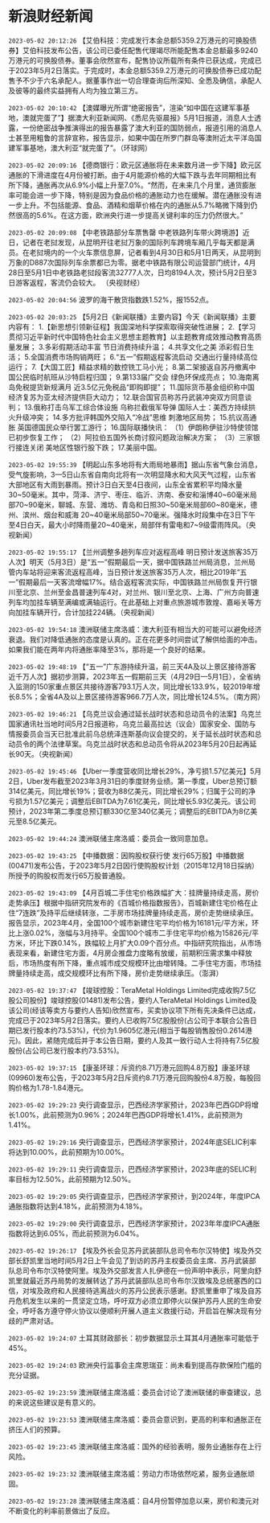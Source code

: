 # 新浪财经新闻
`2023-05-02 20:12:26` 【艾伯科技：完成发行本金总额5359.2万港元的可换股债券】艾伯科技发布公告，该公司已委任配售代理竭尽所能配售本金总额最多9240万港元的可换股债券。董事会欣然宣布，配售协议所载所有条件已获达成，完成已于2023年5月2日落实。于完成时，本金总额5359.2万港元的可换股债券已成功配售予不少于六名承配人。据董事作出一切合理查询后所深知、全悉及确信，承配人及彼等的最终实益拥有人均为独立第三方。

`2023-05-02 20:10:42` 【澳媒曝光所谓“绝密报告”，渲染“如中国在这建军事基地，澳就完蛋了”】据澳大利亚新闻网、《悉尼先驱晨报》5月1日报道，消息人士透露，一份绝密战争推演得出的报告暴露了澳大利亚的国防弱点，报道引用的消息人士甚至用粗鲁的言辞宣称，报告显示，如果中国在所罗门群岛等澳附近太平洋岛国建军事基地，澳大利亚“就完蛋了”。（环球网）

`2023-05-02 20:09:16` 【德商银行：欧元区通胀将在未来数月进一步下降】欧元区通胀的下滑进度在4月份被打断。由于4月能源价格的大幅下跌与去年同期相比有所下降，通胀再次从6.9%小幅上升至7.0%。“然而，在未来几个月里，通货膨胀率可能会进一步下降，特别是因为食品价格的通胀动力也在缓解。潜在通胀没有进一步上升。不包括能源、食品、酒精和烟草价格在内的通胀从5.7%略微下降到仍然很高的5.6%。在这方面，欧洲央行进一步提高关键利率的压力仍然很大。”

`2023-05-02 20:09:08` 【中老铁路部分车票售罄 中老铁路列车带火跨境游】近日，记者在老挝发现，从昆明开往老挝万象的国际列车跨境车厢几乎每天都是满员。在老挝境内的一个火车票信息屏，记者看到4月30日和5月1日两天，从昆明到万象的D887次国际列车余票都已为零。据老中铁路有限公司运营部门统计，4月28日至5月1日中老铁路老挝段客流32777人次，日均8194人次，预计5月2日至3日游客返程，客流仍会较大。 （央视财经）

`2023-05-02 20:04:56` 波罗的海干散货指数跌1.52%，报1552点。

`2023-05-02 20:03:25` 【5月2日《新闻联播》主要内容】今天《新闻联播》主要内容有： 1.【新思想引领新征程】我国深地科学探索取得突破性进展； 2.【学习贯彻习近平新时代中国特色社会主义思想主题教育】以主题教育成效推动教育高质量发展； 3.多彩假期活动丰富 节日消费持续升温； 4.共享文化之美 添彩假日生活； 5.全国消费市场购销两旺； 6.“五一”假期返程客流启动 交通出行量持续高位运行； 7.【大国工匠】精益求精的数控铣工马小光； 8.第二架接返自苏丹撤离中国公民临时航班从沙特启程归国； 9.第133届广交会 绿色环保成亮点； 10.海南离岛免税提货新规满月 近3.5亿元免税品“即购即提”； 11.国际货币基金组织称中国经济复苏为亚太经济提供巨大动力； 12.联合国官员称苏丹武装冲突双方同意谈判； 13.俄称打击乌军工综合体设施 乌称拦截俄军导弹 国际人士：美西方持续拱火升级冲突； 14.多方批评韩国外交陷入“冷战”思维 刺激地区局势； 15.抗议高通胀 英国德国民众举行罢工游行； 16.国际联播快讯： （1）伊朗称伊驻沙特使领馆已初步恢复工作； （2）阿拉伯五国外长商讨叙问题政治解决方案； （3）三家银行接连关闭 美地区性银行股下跌； 17.美丽中国。

`2023-05-02 19:55:39` 【明起山东多地将有大雨局地暴雨】据山东省气象台消息，受气旋影响，3—5日山东省自南向北将有一次明显降水和大风天气过程，山东省大部地区有大雨到暴雨。预计3日白天至4日夜间，山东全省累积平均降水量30~50毫米。其中，菏泽、济宁、枣庄、临沂、济南、泰安和淄博40~60毫米局部70~90毫米，聊城、东营、潍坊、青岛和日照30~50毫米局部60~80毫米，德州、滨州、烟台和威海 20~40毫米局部50~70毫米。强降水时段集中在3日下午至4日白天，最大小时降雨量20~40毫米，局部伴有雷电和7~9级雷雨阵风。（央视新闻）

`2023-05-02 19:55:17` 【兰州调整多趟列车应对返程高峰 明日预计发送旅客35万人次】明天（5月3日）是“五一”假期最后一天，据中国铁路兰州局消息，兰州局管内车站将迎来客流返程高峰，当日预计发送旅客35万人次，相比2019年“五一”假期最后一天客流增幅17%。结合返程客流实际，中国铁路兰州局恢复开行银川至北京、兰州至金昌普速列车4对，对兰州、银川至北京、上海、广州方向普速列车均加挂车辆至满编或满轴运行。在此基础上对重点旅游城市敦煌、嘉峪关等方向加挂车辆开行，合计加挂224辆。（央视新闻）

`2023-05-02 19:54:18` 澳洲联储主席洛威：澳大利亚有相当大的可能可以避免经济衰退。我们对降低通胀的态度是认真的。正在花更多时间尝试了解供给面的冲击。如果我们能在两年内将通胀率降至3%，那将是一个良好的结果。

`2023-05-02 19:48:19` 【“五一”广东游持续升温，前三天4A及以上景区接待游客近千万人次】据初步测算，2023年五一假期前三天（4月29日—5月1日），全省纳入监测的150家重点景区共接待游客793.1万人次，同比增长133.9%，较2019年增长8.5%；全省4A及以上景区接待游客966.7万人次，同比增长124.5%。（南方网）

`2023-05-02 19:46:21` 【乌克兰议会通过延长战时状态和总动员令的法案】乌克兰国家通讯社当地时间5月2日报道称，乌克兰最高拉达（议会）国家安全、国防与情报委员会当天已批准此前乌总统泽连斯基向议会提交的，关于延长战时状态和总动员令的两个法律草案。乌克兰战时状态和总动员令将从2023年5月20日起再延长90天。（央视新闻）

`2023-05-02 19:45:46` 【Uber一季度营收同比增长29%，净亏损1.57亿美元】5月2日，Uber发布截至2023年3月31日的季度财务业绩。第一季度，Uber总预订额314亿美元，同比增长19%；营收为88亿美元，同比增长29%；归属于公司的净亏损为1.57亿美元；调整后EBITDA为7.61亿美元，同比增长5.93亿美元。该公司预计，2023年第二季度总预订额330亿至340亿美元；调整后的EBITDA为8亿美元至8.5亿美元。

`2023-05-02 19:44:24` 澳洲联储主席洛威：委员会一致同意加息。

`2023-05-02 19:43:25` 【中播数据：因购股权获行使 发行65万股】中播数据(00471)发布公告，于2023年5月2日因行使购股权计划（2015年12月18日採纳）所授予的购股权而发行65万股普通股。

`2023-05-02 19:43:09` 【4月百城二手住宅价格跌幅扩大：挂牌量持续走高，房价走势承压】根据中指研究院发布的《百城价格指数报告》，百城新建住宅价格在止住“7连跌”及持平后继续转涨，二手房市场挂牌量持续走高，房价走势继续承压。报告显示，2023年4月，全国100个城市新建住宅平均价格为16181元/平方米，环比上涨0.02%，涨幅与3月持平。全国100个城市二手住宅平均价格为15826元/平方米，环比下跌0.14%，跌幅较上月扩大0.09个百分点。中指研究院指出，从市场表现来看，新建住宅方面，4月房企推盘力度略有放缓，前期积压需求集中释放后，市场热度有所下降，重点城市成交规模环比由增转降。二手住宅方面，市场挂牌量持续走高，成交规模环比有所下降，房价走势继续承压。（澎湃）

`2023-05-02 19:37:47` 【竣球控股：TeraMetal Holdings Limited完成收购7.5亿股公司股份】竣球控股(01481)发布公告，要约人TeraMetal Holdings Limited及该公司(经该等卖方与要约人告知)欣然宣布，买卖协议项下所有先决条件已达成，完成已于2023年5月2日落实。要约人已收购7.5亿股股份(占公司于本联合公告日期已发行股本约73.53%)，代价为1.9605亿港元(相当于每股销售股份0.2614港元)。因此，紧随完成后并于本公告日期，要约人及其一致行动人士将持有7.5亿股股份(占公司已发行股本约73.53%)。

`2023-05-02 19:37:15` 【康圣环球：斥资约8.71万港元回购4.8万股】康圣环球(09960)发布公告，于2023年5月2日斥资约8.71万港元回购股份4.8万股，每股回购价格为1.78-1.84港元。

`2023-05-02 19:29:23` 央行调查显示，巴西经济学家预计，2023年巴西GDP将增长1.00%，此前预测为0.96%；2024年巴西GDP将增长1.41%，此前预测为1.41%。

`2023-05-02 19:29:16` 央行调查显示，巴西经济学家预计，2024年底SELIC利率将达到10.00%，此前预期为10.00%。

`2023-05-02 19:29:11` 央行调查显示，巴西经济学家预计，2023年底的SELIC利率目标为12.50%，此前预期为12.50%。

`2023-05-02 19:29:05` 央行调查显示，巴西经济学家预计，到2024年，年度IPCA通胀指数将达到4.18%，此前预测为4.18%。

`2023-05-02 19:29:00` 央行调查显示，巴西经济学家预计，2023年年度IPCA通胀指数将达到6.05%，而此前预测为6.04%。

`2023-05-02 19:26:17`   【埃及外长会见苏丹武装部队总司令布尔汉特使】埃及外交部长舒凯里当地时间5月2日上午会见了到访的苏丹主权委员会主席、苏丹武装部队总司令布尔汉特使阿里。埃及外交部发言人扎伊德在一份声明中表示，阿里向舒凯里就最近苏丹局势的发展转达了苏丹武装部队总司令布尔汉致埃及总统塞西的口信，对埃及政府和人民接待逃离战火的苏丹公民表示感谢。舒凯里重申了埃及自苏丹危机发生以来的一贯坚定立场，呼吁双方必须立即停火以保护苏丹人民的生命安全，呼吁各方遵守停火协议以便顺利开展人道主义救援行动，开启旨在解决现有分歧的严肃对话。

`2023-05-02 19:24:07` 土耳其财政部长：初步数据显示土耳其4月通胀率可能低于45%。

`2023-05-02 19:24:03` 欧洲央行监事会主席恩瑞亚：尚未看到提高存款保险门槛的充分证据。

`2023-05-02 19:23:59` 澳洲联储主席洛威：委员会讨论了澳洲联储的审查建议，总的来说这些建议是有意义的。

`2023-05-02 19:23:53` 澳洲联储主席洛威：委员会意识到，更高的利率和通胀正在挤压人们的预算。

`2023-05-02 19:23:45` 澳洲联储主席洛威：国外的经验表明，服务业通胀存在上行风险。

`2023-05-02 19:23:32` 澳洲联储主席洛威：劳动力市场依然吃紧，服务业通胀顽固。

`2023-05-02 19:23:28` 澳洲联储主席洛威：自4月份暂停加息以来，房价和澳元对不断变化的利率前景做出了反应。

